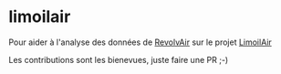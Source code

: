# limoilair

Pour aider à l'analyse des données de [RevolvAir](https://revolvair.org/) sur le projet [LimoilAir](https://revolvair.org/category/limoilair/)

Les contributions sont les bienevues, juste faire une PR ;-) 
